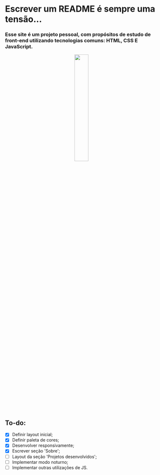 # Escrever um README é sempre uma tensão...

### Esse site é um projeto pessoal, com propósitos de estudo de front-end utilizando tecnologias comuns: HTML, CSS E JavaScript.
<p align="center">
  <img
       src="https://wallacesilva.com/blog/wp-content/uploads/2015/08/147949-html5-css3-javascript.png"
       width="30%" />
</p>

## To-do:
- [x] Definir layout inicial;
- [x] Definir paleta de cores;
- [x] Desenvolver responsivamente;
- [x] Escrever seção 'Sobre';
- [ ] Layout da seção 'Projetos desenvolvidos';
- [ ] Implementar modo noturno;
- [ ] Implementar outras utilizações de JS.
